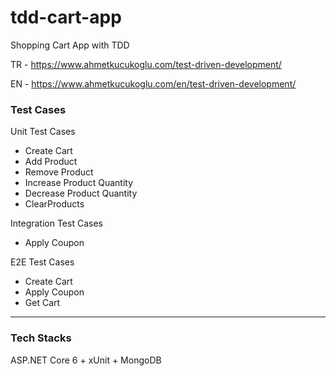 # tdd-cart-app
Shopping Cart App with TDD

TR - https://www.ahmetkucukoglu.com/test-driven-development/

EN - https://www.ahmetkucukoglu.com/en/test-driven-development/

### Test Cases

Unit Test Cases
- Create Cart
- Add Product
- Remove Product
- Increase Product Quantity
- Decrease Product Quantity
- ClearProducts

Integration Test Cases
- Apply Coupon

E2E Test Cases
- Create Cart
- Apply Coupon
- Get Cart

---

### Tech Stacks

ASP.NET Core 6 + xUnit + MongoDB
